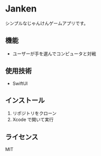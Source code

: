 # Janken

シンプルなじゃんけんゲームアプリです。

## 機能

- ユーザーが手を選んでコンピュータと対戦

## 使用技術

- SwiftUI

## インストール

1. リポジトリをクローン
2. Xcode で開いて実行

## ライセンス

MIT
